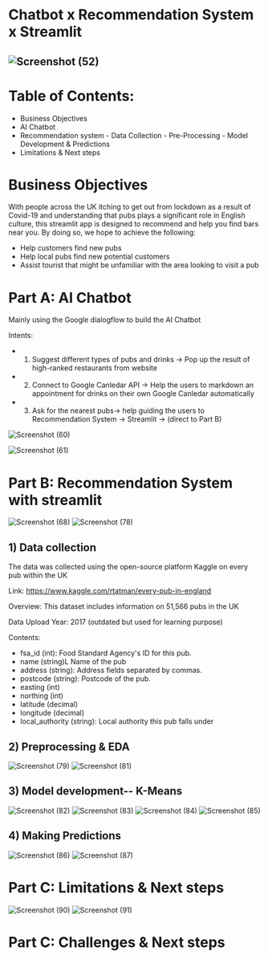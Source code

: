

# Chatbot x Recommendation System x Streamlit
## ![Screenshot (52)](https://user-images.githubusercontent.com/80455832/122505976-fd800d00-d02f-11eb-98a9-59ade9ff72b0.png)
# Table of Contents:

- Business Objectives
- AI Chatbot
- Recommendation system
          - Data Collection
          - Pre-Processing
          - Model Development & Predictions
- Limitations & Next steps


# Business Objectives
With people across the UK itching to get out from lockdown as a result of Covid-19 and understanding that pubs plays a significant role in English culture, this streamlit app is designed to recommend and help you find bars near you. By doing so, we hope to achieve the following:

- Help customers find new pubs
- Help local pubs find new potential customers
- Assist tourist that might be unfamiliar with the area looking to visit a pub

# Part A: AI Chatbot
Mainly using the Google dialogflow to build the AI Chatbot

Intents:
- 1. Suggest different types of pubs and drinks -> Pop up the result of high-ranked restaurants from website
- 2. Connect to Google Canledar API -> Help the users to markdown an appointment for drinks on their own Google Canledar automatically
- 3. Ask for the nearest pubs-> help guiding the users to Recommendation System -> Streamlit -> (direct to Part B)

![Screenshot (60)](https://user-images.githubusercontent.com/80455832/122524438-b3f0eb80-d04a-11eb-81fc-11c57e2f6d7a.png)

![Screenshot (61)](https://user-images.githubusercontent.com/80455832/122524425-b05d6480-d04a-11eb-91b4-3b53302ca45a.png)


# Part B: Recommendation System with streamlit

![Screenshot (68)](https://user-images.githubusercontent.com/80455832/122540835-98daa780-d05b-11eb-8143-0fbeeffecfdd.png)
![Screenshot (78)](https://user-images.githubusercontent.com/80455832/122547040-30db8f80-d062-11eb-9c38-56d3edecde68.png)

## 1) Data collection
The data was collected using the open-source platform Kaggle on every pub within the UK

Link: https://www.kaggle.com/rtatman/every-pub-in-england

Overview: This dataset includes information on 51,566 pubs in the UK

Data Upload Year: 2017 (outdated but used for learning purpose)

Contents:

- fsa_id (int): Food Standard Agency's ID for this pub.
- name (string)L Name of the pub
- address (string): Address fields separated by commas.
- postcode (string): Postcode of the pub.
- easting (int)
- northing (int)
- latitude (decimal)
- longitude (decimal)
- local_authority (string): Local authority this pub falls under

## 2) Preprocessing & EDA

![Screenshot (79)](https://user-images.githubusercontent.com/80455832/122547050-33d68000-d062-11eb-885c-f78be433fe2b.png)
![Screenshot (81)](https://user-images.githubusercontent.com/80455832/122547091-3cc75180-d062-11eb-86c4-181d4eabae9c.png)

## 3) Model development-- K-Means
![Screenshot (82)](https://user-images.githubusercontent.com/80455832/122547102-3f29ab80-d062-11eb-85ac-637a4a811447.png)
![Screenshot (83)](https://user-images.githubusercontent.com/80455832/122547122-451f8c80-d062-11eb-974a-8c6c871fda67.png)
![Screenshot (84)](https://user-images.githubusercontent.com/80455832/122547126-481a7d00-d062-11eb-9413-b337677e33a0.png)
![Screenshot (85)](https://user-images.githubusercontent.com/80455832/122547136-4bae0400-d062-11eb-992b-5e69f9b65ae9.png)
## 4) Making Predictions
![Screenshot (86)](https://user-images.githubusercontent.com/80455832/122547143-4d77c780-d062-11eb-88ca-c15b5c43470b.png)
![Screenshot (87)](https://user-images.githubusercontent.com/80455832/122547150-4f418b00-d062-11eb-8579-db1874251ee4.png)

# Part C: Limitations & Next steps
![Screenshot (90)](https://user-images.githubusercontent.com/80455832/122547459-b65f3f80-d062-11eb-968b-537afd714fcc.png)
![Screenshot (91)](https://user-images.githubusercontent.com/80455832/122547467-b7906c80-d062-11eb-946c-aca1511651b9.png)




# Part C: Challenges & Next steps
